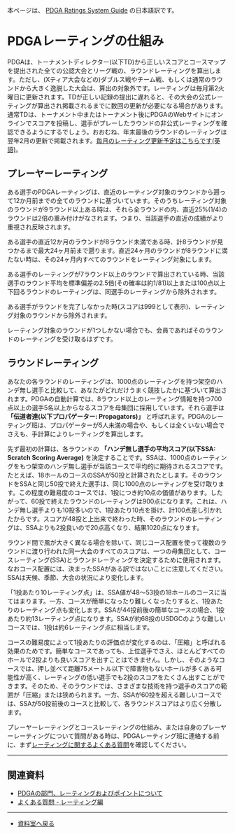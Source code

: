 本ページは、
[PDGA Ratings System Guide](https://www.pdga.com/ratings/guide)
の日本語訳です。

# PDGAレーティングの仕組み

PDGAは、トーナメントディレクター(以下TD)から正しいスコアとコースマップを提出された全ての公認大会とリーグ戦の、ラウンドレーティングを算出します。ただし、(Xティア大会などの)ダブルス戦やチーム戦、もしくは通常のラウンドから大きく逸脱した大会は、算出の対象外です。レーティングは毎月第2火曜日に更新されます。TDが正しい記録の提出に遅れると、その大会の公式レーティングが算出され掲載されるまでに数回の更新が必要になる場合があります。通常TDは、トーナメント中またはトーナメント後にPDGAのWebサイトにオンラインでスコアを投稿し、選手がプレーしたラウンドの非公式レーティングを確認できるようにするでしょう。おおむね、年末最後のラウンドのレーティングは翌年2月の更新で掲載されます。[毎月のレーティング更新予定はこちらです(英語)](https://www.pdga.com/faq/ratings/when-updated%C2%A0)。

## プレーヤーレーティング

ある選手のPDGAレーティングは、直近のレーティング対象のラウンドから遡って12か月前までの全てのラウンドに基づいています。そのうちレーティング対象のラウンドが9ラウンド以上ある時は、それら全ラウンドの内、直近25%(1/4)のラウンドは2倍の重み付けがなされます。つまり、当該選手の直近の成績がより重視され反映されます。

ある選手の直近12か月のラウンドが8ラウンド未満である時、計8ラウンドが見つかるまで最大24ヶ月前まで遡ります。直近24ヶ月のラウンドが8ラウンドに満たない時は、その24ヶ月内すべてのラウンドをレーティング対象にします。

ある選手のレーティングが7ラウンド以上のラウンドで算出されている時、当該選手のラウンド平均を標準偏差の2.5倍(その確率は約1/81)以上または100点以上下回るラウンドのレーティングは、同選手のレーティングから除外されます。

ある選手がラウンドを完了しなかった時(スコアは999として表示)、レーティング対象のラウンドから除外されます。

レーティング対象のラウンドが1つしかない場合でも、会員であればそのラウンドのレーティングを受け取るはずです。

## ラウンドレーティング

あなたの各ラウンドのレーティングは、1000点のレーティングを持つ架空のハンデ無し選手と比較して、あなたがどれだけうまく競技したかに基づいて算出されます。PDGAの自動計算では、8ラウンド以上のレーティング情報を持つ700点以上の選手5名以上からなるスコアを母集団に採用しています。それら選手は **「伝道者達(以下プロパゲーター: Propagators)」** と呼ばれます。PDGAのレーティング班は、プロパゲーターが5人未満の場合や、もしくは全くいない場合でさえも、手計算によりレーティングを算出します。

先ず最初の計算は、各ラウンドの **「ハンデ無し選手の平均スコア(以下SSA: Scratch Scoring Average)** を決定することです。SSAは、1000点のレーティングをもつ架空のハンデ無し選手が当該コースで平均的に期待されるスコアです。たとえば、18ホールのコースのSSAが50投と計算されたとします。そのラウンドをSSAと同じ50投で終えた選手は、同じ1000点のレーティングを受け取ります。この程度の難易度のコースでは、1投につき約10点の価値があります。したがって、60投で終えたラウンドのレーティングは900点になります。これは、ハンデ無し選手よりも10投多いので、1投あたり10点を掛け、計100点差し引かれたからです。スコアが48投と上出来で終わった時、そのラウンドのレーティングは、SSAよりも2投良いので20点高くなり、結果1020点になります。

ラウンド間で風が大きく異なる場合を除いて、同じコース配置を使って複数のラウンドに渡り行われた同一大会のすべてのスコアは、一つの母集団として、コースレーティング(SSA)とラウンドレーティングを決定するために使用されます。なおコース配置には、決まったSSAがある訳ではないことに注意してください。SSAは天候、季節、大会の状況により変化します。

「1投あたり10レーティング点」は、SSA値が48～53投の18ホールのコースに当てはまります。一方、コースが簡単になったり難しくなったりすると、1投あたりのレーティング点も変化します。SSAが44投前後の簡単なコースの場合、1投あたり約13レーティング点になります。SSAが約68投のUSDGCのような難しいコースでは、1投は約6レーティング点に相当します。

コースの難易度によって1投あたりの評価点が変化するのは、「圧縮」と呼ばれる効果のためです。簡単なコースであっても、上位選手でさえ、ほとんどすべてのホールで2投よりも良いスコアを出すことはできません。しかし、そのようなコースでは、押し並べて距離75メートル以下で障害物もないホールが多くある可能性が高く、レーティングの低い選手でも2投のスコアをたくさん出すことができます。そのため、そのラウンドでは、さまざまな技術を持つ選手のスコアの範囲が「圧縮」または狭められます。一方、SSAが60投を超える難しいコースでは、SSAが50投前後のコースと比較して、各ラウンドスコアはより広く分散します。

プレーヤーレーティングとコースレーティングの仕組み、または自身のプレーヤーレーティングについて質問がある時は、PDGAレーティング班に連絡する前に、まず[レーティングに関するよくある質問](/libraries/faqratings)を確認してください。

---
## 関連資料

* [PDGAの部門、レーティングおよびポイントについて](/libraries/divisions)
* [よくある質問 - レーティング編](/libraries/faqratings)

---
* [資料室へ戻る](/libraries/index)
